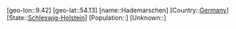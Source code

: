 ﻿---
location: [54.13,9.42]
type: City
tags:
- geo/City


SpocWebEntityId: 30692
isDeleted: false
confidential: public

---
[geo-lon::9.42]
[geo-lat::54.13]
[name::Hademarschen]
[Country::[Germany](geo/Continent/Europe/Germany.md)]
[State::[Schleswig-Holstein](geo/Continent/Europe/Germany/Schleswig-Holstein.md)]
[Population::]
[Unknown::]

